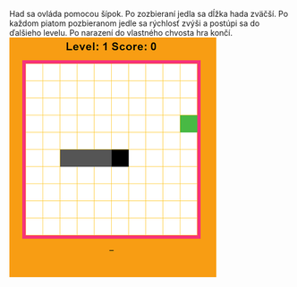 Had sa ovláda pomocou šípok. Po zozbieraní jedla sa dĺžka hada zväčší.
Po každom piatom pozbieranom jedle sa rýchlosť zvýši a postúpi sa do ďalšieho levelu.
Po narazení do vlastného chvosta hra končí.
![alt text](img/hra-hadik.png)
